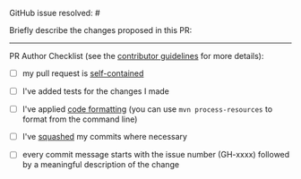 
GitHub issue resolved: # <!-- add a Github issue number here, e.g #123. -->

Briefly describe the changes proposed in this PR:

<!-- short description of your change goes here -->

----
PR Author Checklist (see the [contributor guidelines](https://github.com/eclipse/rdf4j/blob/main/.github/CONTRIBUTING.md) for more details):

 - [ ] my pull request is [self-contained](https://rdf4j.org/documentation/developer/merge-strategy/#self-contained-changes-pull-requests-and-commits)
 - [ ] I've added tests for the changes I made
 - [ ] I've applied [code formatting](https://github.com/eclipse/rdf4j/blob/main/.github/CONTRIBUTING.md#code-formatting) (you can use `mvn process-resources` to format from the command line)
 - [ ] I've [squashed](https://rdf4j.org/documentation/developer/squashing) my commits where necessary 
 - [ ] every commit message starts with the issue number (GH-xxxx) followed by a meaningful description of the change


